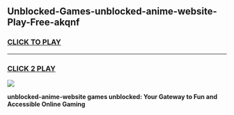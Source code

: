 
## Unblocked-Games-unblocked-anime-website-Play-Free-akqnf
<h3>
<a href="https://premium76.site?title=unblocked-anime-website&ref=18A1">CLICK TO PLAY</a></h3>
<hr>

<h3>
<a href="https://premium76.site?title=unblocked-anime-website&ref=18A1">CLICK 2 PLAY</a>
  
</h3>

<a href="https://premium76.site?title=unblocked-anime-website&ref=18A1"><img src="https://clearcache.store/games.png"></a>


**unblocked-anime-website games unblocked: Your Gateway to Fun and Accessible Online Gaming**
